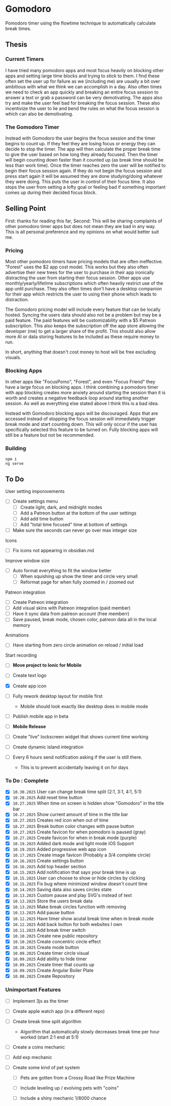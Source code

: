 # Gomodoro

Pomodoro timer using the flowtime technique to automatically calculate break times.

## Thesis

### Current Timers

I have tried many pomodoro apps and most focus heavily on blocking other apps and setting large time blocks and trying to stick to them. I find these often set the user up for failure as we (including me) are usually a bit over ambitious with what we think we can accomplish in a day. Also often times we need to check an app quickly and breaking an entire focus session to answer a text or grab a password can be very demotivating. The apps also try and make the user feel bad for breaking the focus session. These also incentivize the user to lie and bend the rules on what the focus session is which can also be demotivating.

### The Gomodoro Timer

Instead with Gomodoro the user begins the focus session and the timer begins to count up. If they feel they are losing focus or energy they can decide to stop the timer. The app will then calculate the proper break time to give the user based on how long they already focused. Then the timer will begin counting down faster than it counted up (as break time should be less than work time). Once the timer reaches zero the user will be notified to begin their focus session again. If they do not begin the focus session and press start again it will be assumed they are done studying/doing whatever they were doing. This puts the user in control of their focus time. It also stops the user from setting a lofty goal or feeling bad if something important comes up during their decided focus block.

## Selling Point

First: thanks for reading this far, Second: This will be sharing complaints of other pomodoro timer apps but does not mean they are bad in any way. This is all personal preference and my opinions on what would better suit me.

### Pricing

Most other pomodoro timers have pricing models that are often ineffective. "Forest" uses the $2 app cost model. This works but they also often advertise their new trees for the user to purchase in their app ironically distracting the user from starting their focus session. Other apps use monthly/yearly/lifetime subscriptions which often heavily restrict use of the app until purchase. They also often times don't have a desktop companion for their app which restricts the user to using their phone which leads to distraction.

The Gomodoro pricing model will include every feature that can be locally hosted. Syncing the users data should also not be a problem but may be a paid feature. The paid features will be customizability with a $5 Patreon subscription. This also keeps the subscription off the app store allowing the developer (me) to get a larger share of the profit. This should also allow more AI or data storing features to be included as these require money to run.

In short, anything that doesn't cost money to host will be free excluding visuals.

### Blocking Apps

In other apps like "FocusPomo", "Forest", and even "Focus Friend" they have a large focus on blocking apps. I think combining a pomodoro timer with app blocking creates more anxiety around starting the session than it is worth and creates a negative feedback loop around starting another session. As well as everything else stated above I think this is a bad idea.

Instead with Gomodoro blocking apps will be discouraged. Apps that are accessed instead of stopping the focus session will immediately trigger break mode and start counting down. This will only occur if the user has specifically selected this feature to be turned on. Fully blocking apps will still be a feature but not be recommended.

### Building

```
npm i
ng serve
```

## To Do

User setting imporovements
- [ ] Create settings menu 
    - [ ] Create light, dark, and midnight modes
    - [ ] Add a Patreon button at the bottom of the user settings
    - [ ] Add add time button
    - [ ] Add "total time focused" time at bottom of settings
    
- [ ] Make sure the seconds can never go over max integer size

Icons
- [ ] Fix icons not appearing in obsidian.md

Improve window size
- [ ] Auto format everything to fit the window better
    - [ ] When squishing up show the timer and circle very small
    - [ ] Reformat page for when fully zoomed in / zoomed out

Patreon integration
- [ ] Create Patreon integration
- [ ] Add visual skins with Patreon integration (paid member)
- [ ] Have it sync data from patreon account (free memberr)
- [ ] Save paused, break mode, chosen color, patreon data all in the local memory

Animations

- [ ] Have starting from zero circle animation on reload / initial load

Start recording
- [ ] **Move project to Ionic for Mobile**
- [ ] Create text logo
- [x] Create app icon
- [ ] Fully rework desktop layout for mobile first

  - Mobile should look exactly like desktop does in mobile mode
- [ ] Publish mobile app in beta
- [ ] **Mobile Release**
- [ ] Create "live" lockscreen widget that shows current time working
- [ ] Create dynamic island integration
- [ ] Every 6 hours send notification asking if the user is still there.

  - This is to prevent accidentally leaving it on for days

### To Do : Complete
- [X] `10.30.2025` User can change break time split (2:1, 3:1, 4:1, 5:1)
- [X] `10.28.2025` Add reset time button
- [X] `10.27.2025` When time on screen is hidden show "Gomodoro" in the title bar
- [X] `10.27.2025` Show current amount of time in the title bar
- [X] `10.27.2025` Creates red icon when out of time
- [X] `10.27.2025` Break button color changes with pause button
- [X] `10.27.2025` Create favicon for when pomodoro is paused (gray)
- [X] `10.27.2025` Create favicon for when in break mode (purple)
- [x] `10.19.2025` Added dark mode and light mode iOS Support
- [x] `10.19.2025` Added progressive web app icon
- [x] `10.17.2025` Create image favicon (Probably a 3/4 complete circle)
- [x] `10.16.2025` Create settings button
- [x] `10.16.2025` Add top header section
- [x] `10.15.2025` Add notification that says your break time is up
- [x] `10.15.2025` User can choose to show or hide circles by clicking
- [x] `10.15.2025` Fix bug where minimized window doesn't count time
- [x] `10.14.2025` Saving data also saves circles state
- [x] `10.13.2025` Custom pause and play SVG's instead of text
- [x] `10.13.2025` Store the users break data
- [x] `10.13.2025` Make break circles function with removing 
- [x] `10.13.2025` Add pause button
- [x] `10.12.2025` Have timer show acutal break time when in break mode
- [x] `10.12.2025` Add back button for both websites I own
- [x] `10.11.2025` Add break timer switch
- [x] `10.10.2025` Create new public repository
- [x] `10.10.2025` Create concentric circle effect
- [x] `10.10.2025` Create mode button
- [x] `10.09.2025` Create timer circle visual
- [x] `10.09.2025` Add ability to hide timer
- [x] `10.09.2025` Create timer that counts up
- [x] `10.09.2025` Create Angular Boiler Plate
- [x] `10.08.2025` Create Repository

### Unimportant Features

- [ ] Implement 3js as the timer
- [ ] Create apple watch app (in a different repo)
- [ ] Create break time split algorithm 

  - Algorithm that automatically slowly decreases break time per hour worked (start 2:1 end at 5:1)
- [ ] Create a coins mechanic
- [ ] Add exp mechanic
- [ ] Create some kind of pet system
    - [ ] Pets are gotten from a Crossy Road like Prize Machine
    - [ ] Include leveling up / evolving pets with "coins"
    - [ ] Include a shiny mechanic 1/8000 chance


